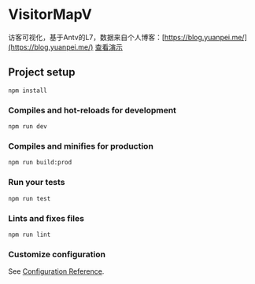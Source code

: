 # VisitorMapV
访客可视化，基于Antv的L7，数据来自个人博客：[https://blog.yuanpei.me/](https://blog.yuanpei.me/)
[查看演示](https://qinyuanpei.github.io/VisitorMapV/)

## Project setup
```
npm install
```

### Compiles and hot-reloads for development
```
npm run dev
```

### Compiles and minifies for production
```
npm run build:prod
```

### Run your tests
```
npm run test
```

### Lints and fixes files
```
npm run lint
```

### Customize configuration
See [Configuration Reference](https://cli.vuejs.org/config/).
